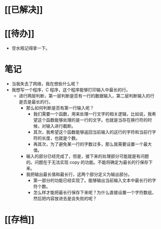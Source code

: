 # [[已解决]]

# [[待办]]
- 空水瓶记得拿一下。

# 笔记
- 当我失去了网络，我在想些什么呢？
- 我想写一个程序，C 程序，这个程序能够打印输入中最长的行。
	- 进行两层判断，第一层判断是否有一行的数据输入，第二层判断输入的行是否是最长的行。
		- 那么如何判断是否有第一行输入呢？
			- 我们需要一个函数，用来处理一行文字的相关逻辑，比如说，我希望这个函数能够处理的是一行的文字。也就是当存在换行符的时候，对输入进行截断。
			- 其次，我希望这个函数能够返回当前输入的这行的字符和当前行字符的长度，也就是个数。
			- 再其次，为了避免某一行的字数过多，那么我需要设置一个最大值。
		- 输入的部分已经完成了，但是，接下来的处理部分可能就是有问题的。问题在于无法实现 copy 的功能。不能将确定为最长的行保存下来。
		- 我把输出最长值和最长行，这两个部分定义为输出部分。
			- 第一部分的功能已经实现了。能够输出当前输入文本中最长行的字符个数。
			- 怎么样才能把最长行保存下来呢？为什么直接设置一个字符数组，然后把内容放进去是会失败的呢？
# [[存档]]